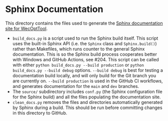 # Sphinx Documentation
This directory contains the files used to generate the [Sphinx documentation site for WecOptTool](https://sandialabs.github.io/WecOptTool/).

* `build_docs.py` is a script used to run the Sphinx build itself. This script uses the built-in Sphinx API (i.e. the `Sphinx` class and `Sphinx.build()`) rather than Makefiles, which runs counter to the general Sphinx documentation. This is so the Sphinx build process cooperates better with Windows and GitHub Actions, see #204. This script can be called with either  `python build_docs.py --build production` or `python build_docs.py --build debug` options. `--build debug` is best for testing a documentation build locally, and will only build for the Git branch you are currently on. `--build production` is used in the GitHub CI workflows, and generates documentation for the `main` and `dev` branches.
* The `source/` subdirectory includes `conf.py` (the Sphinx configuration file for the Sphinx build) and all the files populating the documentation site.
* `clean_docs.py` removes the files and directories automatically generated by Sphinx during a build. This should be run before committing changes in this directory to GitHub.
